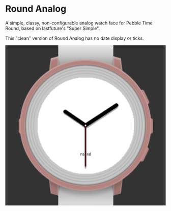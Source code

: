 # Round Analog

A simple, classy, non-configurable analog watch face for Pebble Time Round, based on lastfuture's "Super Simple".

This "clean" version of Round Analog has no date display or ticks. 

![Clean Round Analog](/screenshots/clean_round_analog_screenshot.png)